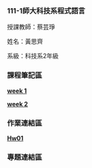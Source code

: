### 111-1師大科技系程式語言 ###
授課教師：蔡芸琤

姓名：黃思齊

系級：科技系2年級

### 課程筆記區 ###

[**week 1**](https://github.com/41071134h/PL/blob/main/week1%20practice)

[**week 2**](https://github.com/41071134h/PL/blob/main/week2%20practice)

### 作業連結區 ###

[**Hw01**](https://github.com/41071134h/PL/tree/main/hw01)

### 專題連結區 ###
